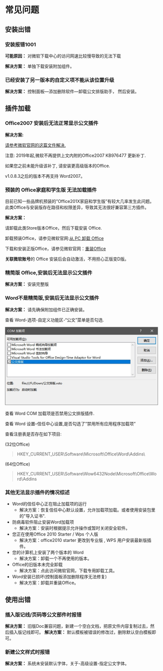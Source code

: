 # 常见问题

## 安装出错

### 安装报错1001
**可能原因：** 对微软下载中心的访问网速比较慢导致的无法下载

**解决方案：** 单独下载安装附加组件。

### 已经安装了另一版本的自定义项不能从该位置升级
**解决方案：** 控制面板—添加删除软件—卸载公文排版助手， 然后安装。

## 插件加载

### Office2007 安装后无法正常显示公文插件
**解决方案:**

[请参考微软官网的这篇文件解决.](https://support.microsoft.com/zh-cn/help/976477/description-of-the-2007-office-system-hotfix-package-mso-x-none-msp-october-27-2009)

注意: 2019年起,微软不再提供上文内附的Office2007 KB976477 更新补丁.

如果您之前未能升级该补丁, 请安装更高级版本的Office.

v1.0.8.3之后的版本不再支持 Word2007。

### 预装的 Office家庭和学生版 无法加载插件

目前已知一些品牌机预装的”Office201X家庭和学生版”有较大几率发生此问题。此类Office与安装版存在路径和权限差异，导致其无法很好兼容第三方插件。

**解决方案：**

请卸载此类Store版本Office，然后下载安装 Office.

卸载预装Office，请参见微软官网:[从 PC 卸载 Office](https://support.office.com/zh-cn/article/%E4%BB%8E-pc-%E5%8D%B8%E8%BD%BD-office-9dd49b83-264a-477a-8fcc-2fdf5dbf61d8?ui=zh-CN&rs=zh-CN&ad=CN)

下载和安装正版Office，请参见微软官网：[重装Office](https://support.office.com/zh-cn/article/%E4%B8%8B%E8%BD%BD%E5%B9%B6%E5%AE%89%E8%A3%85%E6%88%96%E9%87%8D%E6%96%B0%E5%AE%89%E8%A3%85-office-2016-%E6%88%96-office-2013-7c695b06-6d1a-4917-809c-98ce43f86479?ui=zh-CN&rs=zh-CN&ad=CN)

**关联微软账号**的 Office 安装后会自动激活，不用担心正版变D版。

### 精简版 Office,安装后无法显示公文插件

**解决方案：** 安装完整版

### Word不是精简版,安装后无法显示公文插件

**解决方案：**
请先确保附加组件已正确安装。

查看 Word-选项-自定义功能区-“公文”菜单是否勾选.

![COM加载项](img/com.jpg) 

查看 Word COM 加载项是否禁用公文排版插件.

查看 Word 设置–信任中心设置,是否勾选了”禁用所有应用程序加载项”

查看注册表是否存在如下项目:

(32位Office)
> HKEY_CURRENT_USER\Software\Microsoft\Office\Word\Addins\

(64位Office)

> HKEY_CURRENT_USER\Software\Wow6432Node\Microsoft\Office\Word\Addins

### 其他无法显示插件的情况综述

+ Word的信任中心正在阻止加载项的运行
   + 解决方案：恢复信任中心默认设置，允许加载项加载。或者使用安装包里的"导入证书".
+ 防病毒软件阻止安装Word加载项
   + 解决方案：安装时根据提示允许操作或暂时关闭安全软件。
+ 您正在使用Office 2010 Starter / Wps 个人版
   + 解决方案：office2010 starter 更改到专业版 , WPS 用户安装最新版插件。
+ 您的计算机上安装了两个版本的 Word
   + 解决方案：卸载一个不再使用的版本。
+ Office的旧版本未完全卸载
   + 解决方案：点此访问微软官网，下载专用卸载工具。
+ Word安装已损坏(控制面板添加删除程序无法修复)
   + 解决方案：卸载并重装Office。

## 使用出错

### 插入版记线/页码等公文部件时报错

**解决方案：** 旧版Doc兼容问题，新建一个空白文档，把原文件内容复制过去，然后插入版记线即可。
**解决方案：** 默认模板被错误的修改过，删除默认空白模板即可。

### 新建公文样式时报错

**解决方案：** 系统未安装默认字体，关于-高级设置-指定公文字体。

